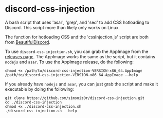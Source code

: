 # discord-css-injection
A bash script that uses 'asar', 'grep', and 'sed' to add CSS hotloading to Discord.  This script more than likely only works on Linux.

The function for hotloading CSS and the 'cssInjection.js' script are both from [BeautifulDiscord](https://github.com/leovoel/BeautifulDiscord).

To use `discord-css-injection.sh`, you can grab the AppImage from the [releases page](https://github.com/simoniz0r/discord-css-injection/releases).  The AppImage works the same as the script, but it contains `nodejs` and `asar`.  To use the AppImage release, do the following:

```
chmod +x /path/to/discord-css-injection-VERSION-x86_64.AppImage
/path/to/discord-css-injection-VERSION-x86_64.AppImage --help
```

If you already have `nodejs` and `asar`, you can just grab the script and make it executable by doing the following:

```
git clone https://github.com/simoniz0r/discord-css-injection.git
cd ./discord-css-injection
chmod +x ./discord-css-injection.sh
./discord-css-injection.sh --help
```
